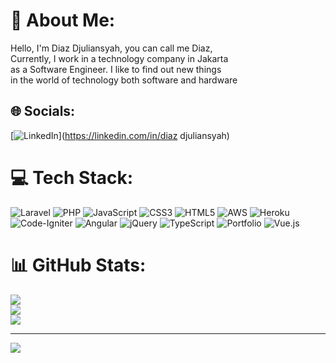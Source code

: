# 💫 About Me:
Hello, I'm Diaz Djuliansyah, you can call me Diaz,<br>Currently, I work in a technology company in Jakarta<br>as a Software Engineer. I like to find out new things<br>in the world of technology both software and hardware


## 🌐 Socials:
[![LinkedIn](https://img.shields.io/badge/LinkedIn-%230077B5.svg?logo=linkedin&logoColor=white)](https://linkedin.com/in/diaz djuliansyah) 

# 💻 Tech Stack:
![Laravel](https://img.shields.io/badge/laravel-%23FF2D20.svg?style=flat&logo=laravel&logoColor=white) ![PHP](https://img.shields.io/badge/php-%23777BB4.svg?style=flat&logo=php&logoColor=white) ![JavaScript](https://img.shields.io/badge/javascript-%23323330.svg?style=flat&logo=javascript&logoColor=%23F7DF1E) ![CSS3](https://img.shields.io/badge/css3-%231572B6.svg?style=flat&logo=css3&logoColor=white) ![HTML5](https://img.shields.io/badge/html5-%23E34F26.svg?style=flat&logo=html5&logoColor=white) ![AWS](https://img.shields.io/badge/AWS-%23FF9900.svg?style=flat&logo=amazon-aws&logoColor=white) ![Heroku](https://img.shields.io/badge/heroku-%23430098.svg?style=flat&logo=heroku&logoColor=white) ![Code-Igniter](https://img.shields.io/badge/CodeIgniter-%23EF4223.svg?style=flat&logo=codeIgniter&logoColor=white) ![Angular](https://img.shields.io/badge/angular-%23DD0031.svg?style=flat&logo=angular&logoColor=white) ![jQuery](https://img.shields.io/badge/jquery-%230769AD.svg?style=flat&logo=jquery&logoColor=white) ![TypeScript](https://img.shields.io/badge/typescript-%23007ACC.svg?style=flat&logo=typescript&logoColor=white) ![Portfolio](https://img.shields.io/badge/Portfolio-%23000000.svg?style=flat&logo=firefox&logoColor=#FF7139) ![Vue.js](https://img.shields.io/badge/vuejs-%2335495e.svg?style=flat&logo=vuedotjs&logoColor=%234FC08D)
# 📊 GitHub Stats:
![](https://github-readme-stats.vercel.app/api?username=diazdjul19&theme=radical&hide_border=false&include_all_commits=true&count_private=true)<br/>
![](https://github-readme-streak-stats.herokuapp.com/?user=diazdjul19&theme=radical&hide_border=false)<br/>
![](https://github-readme-stats.vercel.app/api/top-langs/?username=diazdjul19&theme=radical&hide_border=false&include_all_commits=true&count_private=true&layout=compact)

---
[![](https://visitcount.itsvg.in/api?id=diazdjul19&icon=0&color=6)](https://visitcount.itsvg.in)

<!-- Proudly created with GPRM ( https://gprm.itsvg.in ) -->
